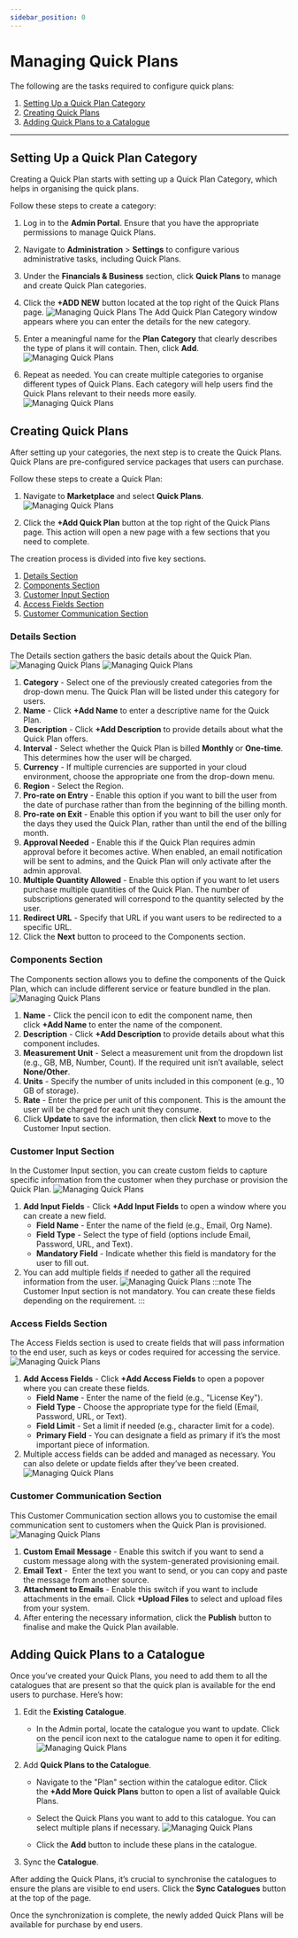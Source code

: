 ```yaml
---
sidebar_position: 0
---
```

# Managing Quick Plans
The following are the tasks required to configure quick plans:
1. [Setting Up a Quick Plan Category](#setting-up-a-quick-plan-category)
2. [Creating Quick Plans](#setting-up-a-quick-plan-category)
3. [Adding Quick Plans to a Catalogue](#adding-quick-plans-to-a-catalogue)
---
## Setting Up a Quick Plan Category

Creating a Quick Plan starts with setting up a Quick Plan Category, which helps in organising the quick plans. 

Follow these steps to create a category:

1. Log in to the **Admin Portal**. Ensure that you have the appropriate permissions to manage Quick Plans.
2. Navigate to **Administration** > **Settings** to configure various administrative tasks, including Quick Plans.
3. Under the **Financials & Business** section, click **Quick Plans** to manage and create Quick Plan categories.
4. Click the **+ADD NEW** button located at the top right of the Quick Plans page. 
   ![Managing Quick Plans](img/QuickPlans1.png)
	The Add Quick Plan Category window appears where you can enter the details for the new category.
	
1. Enter a meaningful name for the **Plan Category** that clearly describes the type of plans it will contain. Then, click **Add**.
	![Managing Quick Plans](img/QuickPlans2.png)

5. Repeat as needed. You can create multiple categories to organise different types of Quick Plans. Each category will help users find the Quick Plans relevant to their needs more easily.      
  ![Managing Quick Plans](img/QuickPlans3.png)

## Creating Quick Plans

After setting up your categories, the next step is to create the Quick Plans. Quick Plans are pre-configured service packages that users can purchase. 

Follow these steps to create a Quick Plan:

1. Navigate to **Marketplace** and select **Quick Plans**.
  ![Managing Quick Plans](img/QuickPlans4.png)

2. Click the **+Add Quick Plan** button at the top right of the Quick Plans page. This action will open a new page with a few sections that you need to complete.

The creation process is divided into five key sections.
1. [Details Section](#details-section)
2. [Components Section](#components-section)
3. [Customer Input Section](#customer-input-section)
4. [Access Fields Section](#access-fields-section)
5. [Customer Communication Section](#customer-communication-section)

### Details Section

The Details section gathers the basic details about the Quick Plan.
![Managing Quick Plans](img/QuickPlans5.png)
![Managing Quick Plans](img/QuickPlans6.png)

1. **Category** - Select one of the previously created categories from the drop-down menu. The Quick Plan will be listed under this category for users.
2. **Name** - Click **+Add Name** to enter a descriptive name for the Quick Plan.
3. **Description** - Click **+Add Description** to provide details about what the Quick Plan offers.
4. **Interval** - Select whether the Quick Plan is billed **Monthly** or **One-time**. This determines how the user will be charged.
5. **Currency** - If multiple currencies are supported in your cloud environment, choose the appropriate one from the drop-down menu.
6. **Region** - Select the Region.  
7. **Pro-rate on Entry** - Enable this option if you want to bill the user from the date of purchase rather than from the beginning of the billing month.
8. **Pro-rate on Exit** - Enable this option if you want to bill the user only for the days they used the Quick Plan, rather than until the end of the billing month.
9. **Approval Needed** - Enable this if the Quick Plan requires admin approval before it becomes active. When enabled, an email notification will be sent to admins, and the Quick Plan will only activate after the admin approval.
10. **Multiple Quantity Allowed** - Enable this option if you want to let users purchase multiple quantities of the Quick Plan. The number of subscriptions generated will correspond to the quantity selected by the user.
11. **Redirect URL** - Specify that URL if you want users to be redirected to a specific URL.
12. Click the **Next** button to proceed to the Components section.

### Components Section

The Components section allows you to define the components of the Quick Plan, which can include different service or feature bundled in the plan.
![Managing Quick Plans](img/QuickPlans7.png)

1. **Name** - Click the pencil icon to edit the component name, then click **+Add Name** to enter the name of the component.
2. **Description** - Click **+Add Description** to provide details about what this component includes.
3. **Measurement Unit** - Select a measurement unit from the dropdown list (e.g., GB, MB, Number, Count). If the required unit isn’t available, select **None/Other**.
4. **Units** - Specify the number of units included in this component (e.g., 10 GB of storage).
5. **Rate** - Enter the price per unit of this component. This is the amount the user will be charged for each unit they consume.
6. Click **Update** to save the information, then click **Next** to move to the Customer Input section.

### Customer Input Section

In the Customer Input section, you can create custom fields to capture specific information from the customer when they purchase or provision the Quick Plan.
![Managing Quick Plans](img/QuickPlans8.png)

1. **Add Input Fields** - Click **+Add Input Fields** to open a window where you can create a new field.
	- **Field Name** - Enter the name of the field (e.g., Email, Org Name).
	- **Field Type** - Select the type of field (options include Email, Password, URL, and Text).
	- **Mandatory Field** - Indicate whether this field is mandatory for the user to fill out.
2. You can add multiple fields if needed to gather all the required information from the user.
![Managing Quick Plans](img/QuickPlans9.png)
:::note
The Customer Input section is not mandatory. You can create these fields depending on the requirement.
:::
### Access Fields Section

The Access Fields section is used to create fields that will pass information to the end user, such as keys or codes required for accessing the service.
![Managing Quick Plans](img/QuickPlans10.png)
1. **Add Access Fields** - Click **+Add Access Fields** to open a popover where you can create these fields.
	- **Field Name** - Enter the name of the field (e.g., "License Key").
	- **Field Type** - Choose the appropriate type for the field (Email, Password, URL, or Text).
	- **Field Limit** - Set a limit if needed (e.g., character limit for a code).
	- **Primary Field** - You can designate a field as primary if it’s the most important piece of information.
2. Multiple access fields can be added and managed as necessary. You can also delete or update fields after they’ve been created.      
![Managing Quick Plans](img/QuickPlans11.png)

### Customer Communication Section

This Customer Communication section allows you to customise the email communication sent to customers when the Quick Plan is provisioned.
![Managing Quick Plans](img/QuickPlans12.png)

1. **Custom Email Message** - Enable this switch if you want to send a custom message along with the system-generated provisioning email.
2. **Email Text** -  Enter the text you want to send, or you can copy and paste the message from another source.
3. **Attachment to Emails** - Enable this switch if you want to include attachments in the email. Click **+Upload Files** to select and upload files from your system.
4. After entering the necessary information, click the **Publish** button to finalise and make the Quick Plan available.

## Adding Quick Plans to a Catalogue

Once you’ve created your Quick Plans, you need to add them to all the catalogues that are present so that the quick plan is available for the end users to purchase. Here’s how:

1. Edit the **Existing Catalogue**.
    - In the Admin portal, locate the catalogue you want to update. Click on the pencil icon next to the catalogue name to open it for editing.
      ![Managing Quick Plans](img/QuickPlans13.png)

2. Add **Quick Plans to the Catalogue**.
    - Navigate to the "Plan" section within the catalogue editor. Click the **+Add More Quick Plans** button to open a list of available Quick Plans.
    - Select the Quick Plans you want to add to this catalogue. You can select multiple plans if necessary.
      ![Managing Quick Plans](img/QuickPlans14.png)

	- Click the **Add** button to include these plans in the catalogue.
1. Sync the **Catalogue**.

After adding the Quick Plans, it’s crucial to synchronise the catalogues to ensure the plans are visible to end users. Click the **Sync Catalogues** button at the top of the page.

Once the synchronization is complete, the newly added Quick Plans will be available for purchase by end users.